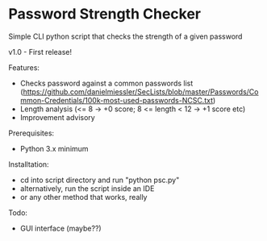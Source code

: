 # Password Strength Checker
Simple CLI python script that checks the strength of a given password

v1.0 - First release!

Features:
- Checks password against a common passwords list (https://github.com/danielmiessler/SecLists/blob/master/Passwords/Common-Credentials/100k-most-used-passwords-NCSC.txt)
- Length analysis (<= 8 -> +0 score; 8 <= length < 12 -> +1 score etc)
- Improvement advisory
		

Prerequisites: 
- Python 3.x minimum
  
Installtation:
- cd into script directory and run "python psc.py"
- alternatively, run the script inside an IDE
- or any other method that works, really	

Todo:
- GUI interface (maybe??)
